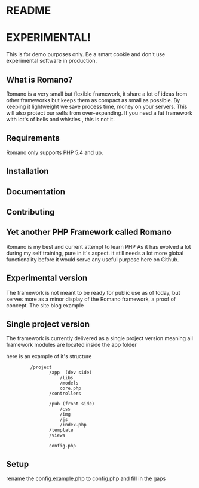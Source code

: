 README
======

EXPERIMENTAL!
=============
This is for demo purposes only.
Be a smart cookie and don't use experimental software in production.

What is Romano?
---------------
Romano is a very small but flexible framework, it share a lot of ideas from other frameworks but keeps them as compact as small as possible. By keeping it lightweight we save process time, money on your servers. This will also protect our selfs from over-expanding.
If you need a fat framework with lot's of bells and whistles , this is not it.

Requirements
------------
Romano only supports PHP 5.4 and up.

Installation
------------

Documentation
-------------

Contributing
------------


Yet another PHP Framework called Romano
---------------------------------------
Romano is my best and current attempt to learn PHP
As it has evolved a lot during my self training, pure in it's aspect.
it still needs a lot more global functionality before it would serve any useful purpose here on Github.

Experimental version
--------------------
The framework is not meant to be ready for public use as of today,
but serves more as a minor display of the Romano framework, a proof of concept.
The site blog example

Single project version
----------------------
The framework is currently delivered as a single project version meaning
all framework modules are located inside the app folder

here is an example of it's structure

			 /project
			 		/app  (dev side)
			 			/libs
			 			/models
			 			core.php
			 		/controllers

			 		/pub (front side)
			 			/css
			 			/img
			 			/js
			 			/index.php
			 		/template
			 		/views

			 		config.php

Setup
-----
rename the config.example.php to config.php and fill in the gaps

